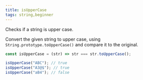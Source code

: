```yaml
---
title: isUpperCase
tags: string,beginner
---
```


Checks if a string is upper case.

Convert the given string to upper case, using `String.prototype.toUpperCase()` and compare it to the original.

```js
const isUpperCase = (str) => str === str.toUpperCase();
```

```js
isUpperCase("ABC"); // true
isUpperCase("A3@$"); // true
isUpperCase("aB4"); // false
```
